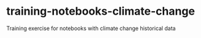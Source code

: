 # training-notebooks-climate-change
Training exercise for notebooks with climate change historical data

